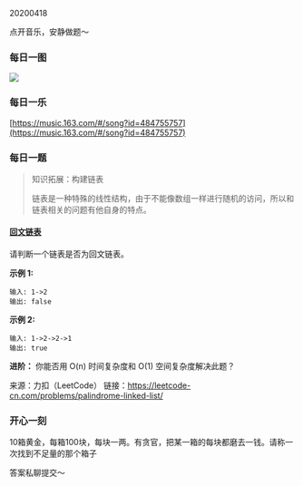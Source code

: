 

20200418

点开音乐，安静做题～



### 每日一图



![](https://mmbiz.qpic.cn/mmbiz_jpg/nEaaPSev4LzEiaKHVMSDc4kwDNmTfErWcWUqQLmVq8CqQAKadptVGJmdIpuRlc5DDOmEo7RS9XVQ6nje7z85nDw/640?wx_fmt=jpeg&tp=webp&wxfrom=5&wx_lazy=1&wx_co=1)



### 每日一乐



[https://music.163.com/#/song?id=484755757](https://music.163.com/#/song?id=484755757)



### 每日一题

> 知识拓展：构建链表
>
> 链表是一种特殊的线性结构，由于不能像数组一样进行随机的访问，所以和链表相关的问题有他自身的特点。

#### [ 回文链表](https://leetcode-cn.com/problems/palindrome-linked-list/)

请判断一个链表是否为回文链表。

**示例 1:**

```
输入: 1->2
输出: false
```

**示例 2:**

```
输入: 1->2->2->1
输出: true
```

**进阶：**
你能否用 O(n) 时间复杂度和 O(1) 空间复杂度解决此题？

来源：力扣（LeetCode）
链接：https://leetcode-cn.com/problems/palindrome-linked-list/



### 开心一刻

10箱黄金，每箱100块，每块一两。有贪官，把某一箱的每块都磨去一钱。请称一次找到不足量的那个箱子

答案私聊提交～